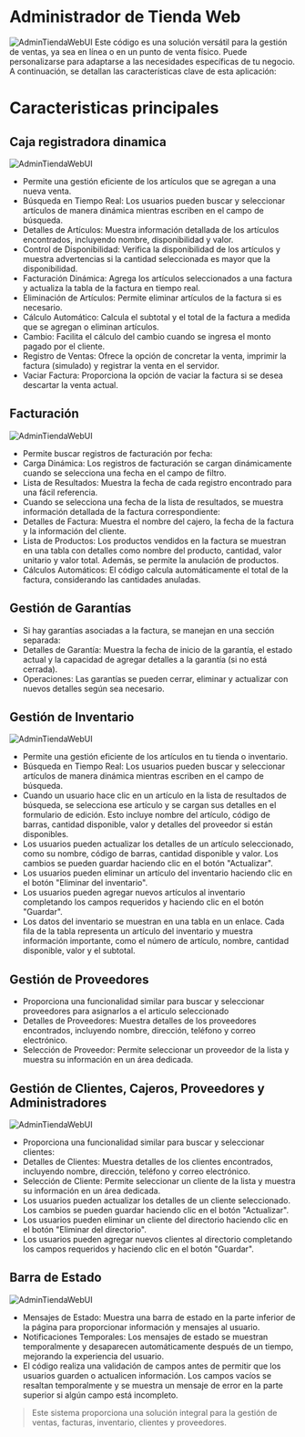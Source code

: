 # Administrador de Tienda Web
![AdminTiendaWebUI](https://i.ibb.co/yVb7fys/Captura-de-pantalla-2023-08-25-115824.png)
Este código es una solución versátil para la gestión de ventas, ya sea en línea o en un punto de venta físico. Puede personalizarse para adaptarse a las necesidades específicas de tu negocio. A continuación, se detallan las características clave de esta aplicación:

# Caracteristicas principales
## Caja registradora dinamica
![AdminTiendaWebUI](https://i.ibb.co/YZqCGHC/Captura-de-pantalla-2023-08-25-125111.png)
- Permite una gestión eficiente de los artículos que se agregan a una nueva venta.
- Búsqueda en Tiempo Real: Los usuarios pueden buscar y seleccionar artículos de manera dinámica mientras escriben en el campo de búsqueda.
- Detalles de Artículos: Muestra información detallada de los artículos encontrados, incluyendo nombre, disponibilidad y valor.
- Control de Disponibilidad: Verifica la disponibilidad de los artículos y muestra advertencias si la cantidad seleccionada es mayor que la disponibilidad.
- Facturación Dinámica: Agrega los artículos seleccionados a una factura y actualiza la tabla de la factura en tiempo real.
- Eliminación de Artículos: Permite eliminar artículos de la factura si es necesario.
- Cálculo Automático: Calcula el subtotal y el total de la factura a medida que se agregan o eliminan artículos.
- Cambio: Facilita el cálculo del cambio cuando se ingresa el monto pagado por el cliente.
- Registro de Ventas: Ofrece la opción de concretar la venta, imprimir la factura (simulado) y registrar la venta en el servidor.
- Vaciar Factura: Proporciona la opción de vaciar la factura si se desea descartar la venta actual.

## Facturación
![AdminTiendaWebUI](https://i.ibb.co/N1pvS0S/Captura-de-pantalla-2023-08-25-125237.png)
- Permite buscar registros de facturación por fecha:
- Carga Dinámica: Los registros de facturación se cargan dinámicamente cuando se selecciona una fecha en el campo de filtro.
- Lista de Resultados: Muestra la fecha de cada registro encontrado para una fácil referencia.
- Cuando se selecciona una fecha de la lista de resultados, se muestra información detallada de la factura correspondiente:
- Detalles de Factura: Muestra el nombre del cajero, la fecha de la factura y la información del cliente.
- Lista de Productos: Los productos vendidos en la factura se muestran en una tabla con detalles como nombre del producto, cantidad, valor unitario y valor total. Además, se permite la anulación de productos.
- Cálculos Automáticos: El código calcula automáticamente el total de la factura, considerando las cantidades anuladas.

## Gestión de Garantías
- Si hay garantías asociadas a la factura, se manejan en una sección separada:
- Detalles de Garantía: Muestra la fecha de inicio de la garantía, el estado actual y la capacidad de agregar detalles a la garantía (si no está cerrada).
- Operaciones: Las garantías se pueden cerrar, eliminar y actualizar con nuevos detalles según sea necesario.

## Gestión de Inventario
![AdminTiendaWebUI](https://i.ibb.co/9TrrSVy/Captura-de-pantalla-2023-08-25-125324.png)
- Permite una gestión eficiente de los artículos en tu tienda o inventario.
- Búsqueda en Tiempo Real: Los usuarios pueden buscar y seleccionar artículos de manera dinámica mientras escriben en el campo de búsqueda.
- Cuando un usuario hace clic en un artículo en la lista de resultados de búsqueda, se selecciona ese artículo y se cargan sus detalles en el formulario de edición. Esto incluye nombre del artículo, código de barras, cantidad disponible, valor y detalles del proveedor si están disponibles.
- Los usuarios pueden actualizar los detalles de un artículo seleccionado, como su nombre, código de barras, cantidad disponible y valor. Los cambios se pueden guardar haciendo clic en el botón "Actualizar".
- Los usuarios pueden eliminar un artículo del inventario haciendo clic en el botón "Eliminar del inventario".
- Los usuarios pueden agregar nuevos artículos al inventario completando los campos requeridos y haciendo clic en el botón "Guardar".
- Los datos del inventario se muestran en una tabla en un enlace. Cada fila de la tabla representa un artículo del inventario y muestra información importante, como el número de artículo, nombre, cantidad disponible, valor y el subtotal.

## Gestión de Proveedores
- Proporciona una funcionalidad similar para buscar y seleccionar proveedores para asignarlos a el articulo seleccionado
- Detalles de Proveedores: Muestra detalles de los proveedores encontrados, incluyendo nombre, dirección, teléfono y correo electrónico.
- Selección de Proveedor: Permite seleccionar un proveedor de la lista y muestra su información en un área dedicada.

## Gestión de Clientes, Cajeros, Proveedores y Administradores
![AdminTiendaWebUI](https://i.ibb.co/HNKMZsY/Captura-de-pantalla-2023-08-25-125357.png)
- Proporciona una funcionalidad similar para buscar y seleccionar clientes:
- Detalles de Clientes: Muestra detalles de los clientes encontrados, incluyendo nombre, dirección, teléfono y correo electrónico.
- Selección de Cliente: Permite seleccionar un cliente de la lista y muestra su información en un área dedicada.
- Los usuarios pueden actualizar los detalles de un cliente seleccionado. Los cambios se pueden guardar haciendo clic en el botón "Actualizar".
- Los usuarios pueden eliminar un cliente del directorio haciendo clic en el botón "Eliminar del directorio".
- Los usuarios pueden agregar nuevos clientes al directorio completando los campos requeridos y haciendo clic en el botón "Guardar".

## Barra de Estado
![AdminTiendaWebUI](https://i.ibb.co/58w5VwN/Captura-de-pantalla-2023-08-25-125159.png)
- Mensajes de Estado: Muestra una barra de estado en la parte inferior de la página para proporcionar información y mensajes al usuario.
- Notificaciones Temporales: Los mensajes de estado se muestran temporalmente y desaparecen automáticamente después de un tiempo, mejorando la experiencia del usuario.
- El código realiza una validación de campos antes de permitir que los usuarios guarden o actualicen información. Los campos vacíos se resaltan temporalmente y se muestra un mensaje de error en la parte superior si algún campo está incompleto.

> Este sistema proporciona una solución integral para la gestión de ventas, facturas, inventario, clientes y proveedores.